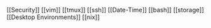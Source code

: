 [[Security]]
[[vim]]
[[tmux]]
[[ssh]]
[[Date-Time]]
[[bash]]
[[storage]]
[[Desktop Environments]]
[[nix]]